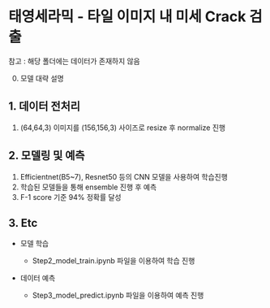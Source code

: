 # 태영세라믹 - 타일 이미지 내 미세 Crack 검출

참고 : 해당 폴더에는 데이터가 존재하지 않음

0. 모델 대략 설명

## 1. 데이터 전처리

1. (64,64,3) 이미지를 (156,156,3) 사이즈로 resize 후 normalize 진행



## 2. 모델링 및 예측

1. Efficientnet(B5~7), Resnet50 등의 CNN 모델을 사용하여 학습진행
2. 학습된 모델들을 통해 ensemble 진행 후 예측
3. F-1 score 기준 94% 정확률 달성



## 3. Etc

- 모델 학습
  - Step2_model_train.ipynb 파일을 이용하여 학습 진행

- 데이터 예측
  - Step3_model_predict.ipynb 파일을 이용하여 예측 진행